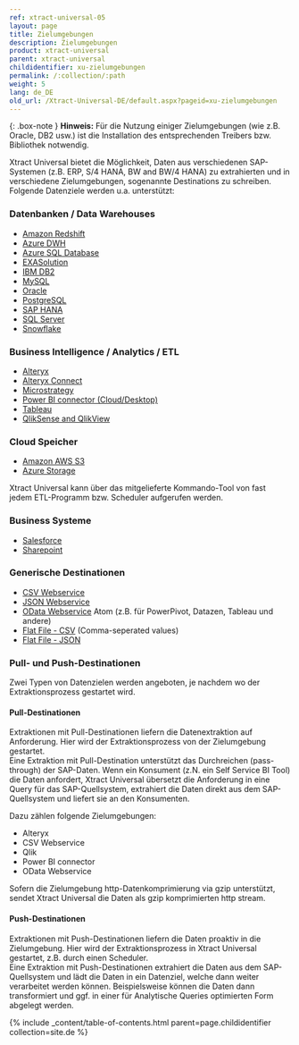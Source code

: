 ```yaml
---
ref: xtract-universal-05
layout: page
title: Zielumgebungen
description: Zielumgebungen
product: xtract-universal
parent: xtract-universal
childidentifier: xu-zielumgebungen
permalink: /:collection/:path
weight: 5
lang: de_DE
old_url: /Xtract-Universal-DE/default.aspx?pageid=xu-zielumgebungen
---
```

{: .box-note }
**Hinweis:** Für die Nutzung einiger Zielumgebungen (wie z.B. Oracle, DB2 usw.) ist die Installation des entsprechenden Treibers bzw. Bibliothek notwendig.
              
Xtract Universal bietet die Möglichkeit, Daten aus verschiedenen SAP-Systemen (z.B. ERP, S/4 HANA, BW and BW/4 HANA) zu extrahierten und in verschiedene Zielumgebungen, sogenannte Destinations zu schreiben. Folgende Datenziele werden u.a. unterstützt:

### Datenbanken / Data Warehouses

- [Amazon Redshift](./xu-zielumgebungen/redshift) 
- [Azure DWH](./xu-zielumgebungen/azure_dwh) 
- [Azure SQL Database](./xu-zielumgebungen/microsoft-sql-server) 
- [EXASolution](./xu-zielumgebungen/exasol) 
- [IBM DB2](./xu-zielumgebungen/ibm-db2) 
- [MySQL](./xu-zielumgebungen/mysql) 
- [Oracle](./xu-zielumgebungen/oracle) 
- [PostgreSQL](./xu-zielumgebungen/postgreSQL)
- [SAP HANA](./xu-zielumgebungen/hana) 
- [SQL Server](./xu-zielumgebungen/microsoft-sql-server) 
- [Snowflake](./xu-zielumgebungen/snowflake)


### Business Intelligence / Analytics / ETL

- [Alteryx](./xu-zielumgebungen/alteryx-de) 
- [Alteryx Connect](./xu-zielumgebungen/alteryx_connect) 
- [Microstrategy](./xu-zielumgebungen/microstrategy)
- [Power BI connector (Cloud/Desktop)](./xu-zielumgebungen/Power-BI-Connector) 
- [Tableau](./xu-zielumgebungen/tableau) 
- [QlikSense and QlikView](./xu-zielumgebungen/qlik)  

### Cloud Speicher

- [Amazon AWS S3](./xu-zielumgebungen/amazon_aws_s3)
- [Azure Storage](./xu-zielumgebungen/azure-storage) 

Xtract Universal kann über das mitgelieferte Kommando-Tool von fast jedem ETL-Programm bzw. Scheduler aufgerufen werden. 

### Business Systeme

- [Salesforce](./xu-zielumgebungen/salesforce) 
- [Sharepoint](./xu-zielumgebungen/sharepoint) 

### Generische Destinationen

- [CSV Webservice](./xu-zielumgebungen/csv-via-http) 
- [JSON Webservice](./xu-zielumgebungen/json-via-http)
- [OData Webservice](./xu-zielumgebungen/odata-atom)  Atom (z.B. für PowerPivot, Datazen, Tableau und andere)    
- [Flat File - CSV](./xu-zielumgebungen/csv-flat-file) (Comma-seperated values)
- [Flat File - JSON](./xu-zielumgebungen/json-flat-file)
            
### Pull- und Push-Destinationen

Zwei Typen von Datenzielen werden angeboten, je nachdem wo der Extraktionsprozess gestartet wird. 

#### Pull-Destinationen
Extraktionen mit Pull-Destinationen liefern die Datenextraktion auf Anforderung. Hier wird der Extraktionsprozess von der Zielumgebung gestartet. <br>
Eine Extraktion mit  Pull-Destination unterstützt das Durchreichen (pass-through) der SAP-Daten. Wenn ein Konsument (z.N. ein  Self Service BI Tool) die Daten anfordert, 
Xtract Universal übersetzt die Anforderung in eine Query für das SAP-Quellsystem, extrahiert die Daten direkt aus dem SAP-Quellsystem und liefert sie an den Konsumenten.

Dazu zählen folgende Zielumgebungen: 
- Alteryx
- CSV Webservice 
- Qlik
- Power BI connector
- OData Webservice 

Sofern die Zielumgebung http-Datenkomprimierung via gzip unterstützt, sendet Xtract Universal die Daten als gzip komprimierten http stream.

#### Push-Destinationen

Extraktionen mit Push-Destinationen liefern die Daten proaktiv in die Zielumgebung. Hier wird der Extraktionsprozess in Xtract Universal gestartet, z.B. durch einen Scheduler.<br>
Eine Extraktion mit Push-Destinationen extrahiert die Daten aus dem SAP-Quellsystem und lädt die Daten in ein Datenziel, welche dann weiter verarbeitet werden können. Beispielsweise können die Daten dann transformiert und ggf. in einer für Analytische Queries optimierten Form abgelegt werden.

{% include _content/table-of-contents.html parent=page.childidentifier collection=site.de %}
